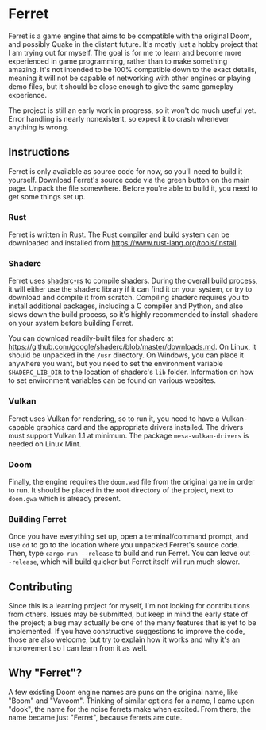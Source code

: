 # Ferret

Ferret is a game engine that aims to be compatible with the original Doom, and possibly Quake in the distant future. It's mostly just a hobby project that I am trying out for myself. The goal is for me to learn and become more experienced in game programming, rather than to make something amazing. It's not intended to be 100% compatible down to the exact details, meaning it will not be capable of networking with other engines or playing demo files, but it should be close enough to give the same gameplay experience.

The project is still an early work in progress, so it won't do much useful yet. Error handling is nearly nonexistent, so expect it to crash whenever anything is wrong.

## Instructions

Ferret is only available as source code for now, so you'll need to build it yourself. Download Ferret's source code via the green button on the main page. Unpack the file somewhere. Before you're able to build it, you need to get some things set up.

### Rust

Ferret is written in Rust. The Rust compiler and build system can be downloaded and installed from https://www.rust-lang.org/tools/install.

### Shaderc

Ferret uses [shaderc-rs](https://github.com/google/shaderc-rs) to compile shaders. During the overall build process, it will either use the shaderc library if it can find it on your system, or try to download and compile it from scratch. Compiling shaderc requires you to install additional packages, including a C compiler and Python, and also slows down the build process, so it's highly recommended to install shaderc on your system before building Ferret. 

You can download readily-built files for shaderc at https://github.com/google/shaderc/blob/master/downloads.md. On Linux, it should be unpacked in the `/usr` directory. On Windows, you can place it anywhere you want, but you need to set the environment variable `SHADERC_LIB_DIR` to the location of shaderc's `lib` folder. Information on how to set environment variables can be found on various websites.

### Vulkan

Ferret uses Vulkan for rendering, so to run it, you need to have a Vulkan-capable graphics card and the appropriate drivers installed. The drivers must support Vulkan 1.1 at minimum. The package `mesa-vulkan-drivers` is needed on Linux Mint.

### Doom

Finally, the engine requires the `doom.wad` file from the original game in order to run. It should be placed in the root directory of the project, next to `doom.gwa` which is already present.

### Building Ferret

Once you have everything set up, open a terminal/command prompt, and use `cd` to go to the location where you unpacked Ferret's source code. Then, type `cargo run --release` to build and run Ferret. You can leave out `--release`, which will build quicker but Ferret itself will run much slower.

## Contributing

Since this is a learning project for myself, I'm not looking for contributions from others. Issues may be submitted, but keep in mind the early state of the project; a bug may actually be one of the many features that is yet to be implemented. If you have constructive suggestions to improve the code, those are also welcome, but try to explain how it works and why it's an improvement so I can learn from it as well.

## Why "Ferret"?

A few existing Doom engine names are puns on the original name, like "Boom" and "Vavoom". Thinking of similar options for a name, I came upon "dook", the name for the noise ferrets make when excited. From there, the name became just "Ferret", because ferrets are cute.
